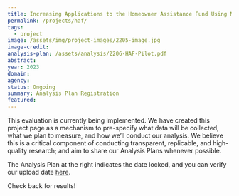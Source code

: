 ```yaml
---
title: Increasing Applications to the Homeowner Assistance Fund Using Mailers - Pilot
permalink: /projects/haf/
tags: 
  - project
image: /assets/img/project-images/2205-image.jpg
image-credit:  
analysis-plan: /assets/analysis/2206-HAF-Pilot.pdf
abstract: 
year: 2023 
domain: 
agency: 
status: Ongoing
summary: Analysis Plan Registration
featured: 
---
```

This evaluation is currently being implemented. We have created this project page as a mechanism to pre-specify what data will be collected, what we plan to measure, and how we’ll conduct our analysis. We believe this is a critical component of conducting transparent, replicable, and high-quality research; and aim to share our Analysis Plans whenever possible.

The Analysis Plan at the right indicates the date locked, and you can verify our upload date <a class="usa-link usa-link--external" href="https://github.com/gsa-oes/office-of-evaluation-sciences/commits/master/assets/analysis/2206-HAF-Pilot.pdf">here</a>. 

Check back for results!
